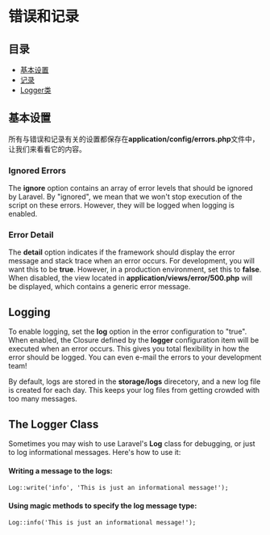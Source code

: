 # 错误和记录

## 目录

- [基本设置](#basic-configuration)
- [记录](#logging)
- [Logger类](#the-logger-class)

<a name="basic-configuration"></a>
## 基本设置

所有与错误和记录有关的设置都保存在**application/config/errors.php**文件中，让我们来看看它的内容。

### Ignored Errors

The **ignore** option contains an array of error levels that should be ignored by Laravel. By "ignored", we mean that we won't stop execution of the script on these errors. However, they will be logged when logging is enabled.

### Error Detail

The **detail** option indicates if the framework should display the error message and stack trace when an error occurs. For development, you will want this to be **true**. However, in a production environment, set this to **false**. When disabled, the view located in **application/views/error/500.php** will be displayed, which contains a generic error message.

<a name="logging"></a>
## Logging

To enable logging, set the **log** option in the error configuration to "true". When enabled, the Closure defined by the **logger** configuration item will be executed when an error occurs. This gives you total flexibility in how the error should be logged. You can even e-mail the errors to your development team!

By default, logs are stored in the **storage/logs** direcetory, and a new log file is created for each day. This keeps your log files from getting crowded with too many messages.

<a name="the-logger-class"></a>
## The Logger Class

Sometimes you may wish to use Laravel's **Log** class for debugging, or just to log informational messages. Here's how to use it:

#### Writing a message to the logs:

	Log::write('info', 'This is just an informational message!');

#### Using magic methods to specify the log message type:

	Log::info('This is just an informational message!');
